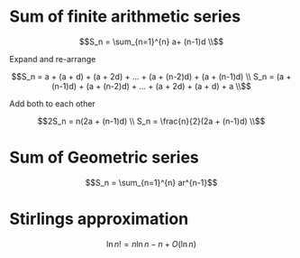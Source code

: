 # Sum of finite arithmetic series

```math
S_n = \sum_{n=1}^{n} a+ (n-1)d \\
```
Expand and re-arrange
```math
S_n = a + (a + d) + (a + 2d) + ... +  (a + (n-2)d) + (a + (n-1)d) \\
S_n = (a + (n-1)d) + (a + (n-2)d) + ... + (a + 2d) + (a + d) + a \\
```
Add both to each other
```math
2S_n = n(2a + (n-1)d) \\
S_n = \frac{n}{2}(2a + (n-1)d) \\
```

# Sum of Geometric series

```math
S_n = \sum_{n=1}^{n} ar^{n-1}
```
# Stirlings approximation

```math
\ln n! = n \ln n - n + O(\ln n)
```